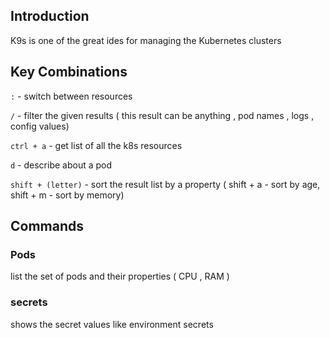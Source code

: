 ## Introduction
K9s is one of the great ides for managing the Kubernetes clusters 

## Key Combinations 

` : ` - switch between resources 

` / ` - filter the given results ( this result can be anything , pod names , logs , config values)

`ctrl + a` - get list of all the k8s resources 

` d ` - describe about a pod

` shift + (letter) ` - sort the result list by a property ( shift + a - sort by age, shift + m  - sort by memory)

## Commands 

### Pods 

list the set of pods and their properties ( CPU , RAM )

### secrets 

shows the secret values like environment secrets 